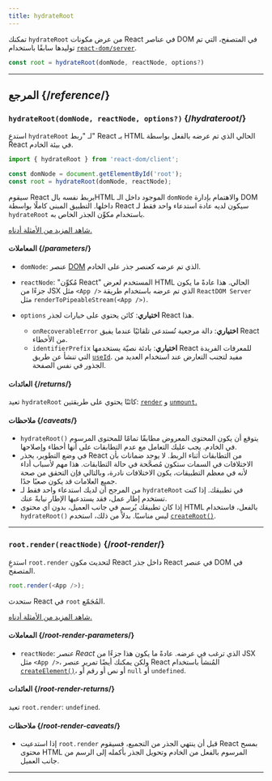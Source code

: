 ```yaml
---
title: hydrateRoot
---
```


<Intro>

تمكنك `hydrateRoot` من عرض مكونات React في عناصر DOM في المتصفح، التي تم توليدها سابقًا باستخدام [`react-dom/server`](/reference/react-dom/server).

```js
const root = hydrateRoot(domNode, reactNode, options?)
```

</Intro>

<InlineToc />

---

## المرجع {/*reference*/}

### `hydrateRoot(domNode, reactNode, options?)` {/*hydrateroot*/}

استدعِ `hydrateRoot` لـ "ربط" React بـ HTML الحالي الذي تم عرضه بالفعل بواسطة React في بيئة الخادم.

```js
import { hydrateRoot } from 'react-dom/client';

const domNode = document.getElementById('root');
const root = hydrateRoot(domNode, reactNode);
```

سيقوم React بربط نفسه بالHTML الموجود داخل الـ `domNode` والاهتمام بإدارة DOM داخلها. التطبيق المبنى كاملًا بواسطة React سيكون لديه عادة استدعاء واحد فقط لـ `hydrateRoot` باستخدام مكوِّن الجذر الخاص به.

[شاهد المزيد من الأمثلة أدناه.](#usage)

#### المعاملات {/*parameters*/}

* `domNode`: عنصر [DOM](https://developer.mozilla.org/en-US/docs/Web/API/Element) الذي تم عرضه كعنصر جذر على الخادم.

* `reactNode`: "مُكوِّن React" المستخدم لعرض HTML الحالي. هذا عادةً ما يكون جزءًا من JSX مثل `<App />` الذي تم عرضه باستخدام طريقة `ReactDOM Server` مثل `renderToPipeableStream(<App />)`.

* `options` **اختياري**: كائن يحتوي على خيارات لجذر React هذا.

  * `onRecoverableError` **اختياري**: دالة مرجعية تُستدعى تلقائيًا عندما يفيق React من الأخطاء.
  * `identifierPrefix` **اختياري**: بادئة نصيّة يستخدمها React للمعرفات الفريدة التي تنشأ عن طريق [`useId`](/reference/react/useId). مفيد لتجنب التعارض عند استخدام العديد من الجذور في نفس الصفحة.


#### العائدات {/*returns*/}

تعيد `hydrateRoot` كائنًا يحتوي على طريقتين: [`render`](#root-render) و [`unmount`.](#root-unmount)

#### ملاحظات {/*caveats*/}

* `hydrateRoot()` يتوقع أن يكون المحتوى المعروض مطابقًا تمامًا للمحتوى المرسوم في الخادم. يجب عليك التعامل مع عدم التطابقات على أنها أخطاء وإصلاحها.
* في وضع التطوير، يحذر React من التطابقات أثناء الربط. لا يوجد ضمانات بأن الاختلافات في السمات ستكون مُصحَّحة في حالة التطابقات. هذا مهم لأسباب أداء لأنه في معظم التطبيقات، يكون الاختلافات نادرة، وبالتالي فإن التحقق من صحة جميع العلامات قد يكون صعبًا جدًا.
* من المرجح أن لديك استدعاء واحد فقط لـ `hydrateRoot` في تطبيقك. إذا كنت تستخدم إطار عمل، فقد يستدعيها الإطار نيابةً عنك.
* إذا كان تطبيقك يُرسم في جانب العميل، بدون أي محتوى HTML بالفعل، فاستخدام `hydrateRoot()` ليس مناسبًا. بدلاً من ذلك، استخدم [`createRoot()`](/reference/react-dom/client/createRoot).

---

### `root.render(reactNode)` {/*root-render*/}

استدعِ `root.render` لتحديث مكون React داخل جذر React في عنصر DOM في المتصفح.

```js
root.render(<App />);
```

ستحدث React <App /> في `root` المُجَمّع.

[شاهد المزيد من الأمثلة أدناه.](#usage)

#### المعاملات {/*root-render-parameters*/}

* `reactNode`: *عنصر React* الذي ترغب في عرضه. عادةً ما يكون هذا جزءًا من JSX مثل `<App />`، ولكن يمكنك أيضًا تمرير عنصر React المُنشأ باستخدام [`createElement()`](/reference/react/createElement)، أو نص أو رقم أو `null` أو `undefined`.


#### العائدات {/*root-render-returns*/}

تعيد `root.render`: `undefined`.

#### ملاحظات {/*root-render-caveats*/}

* إذا استدعيت `root.render` قبل أن ينتهي الجذر من التجميع، فسيقوم React بمسح محتوى HTML المرسوم بالفعل من الخادم وتحويل الجذر بأكمله إلى الرسم  من جانب العميل.

---

